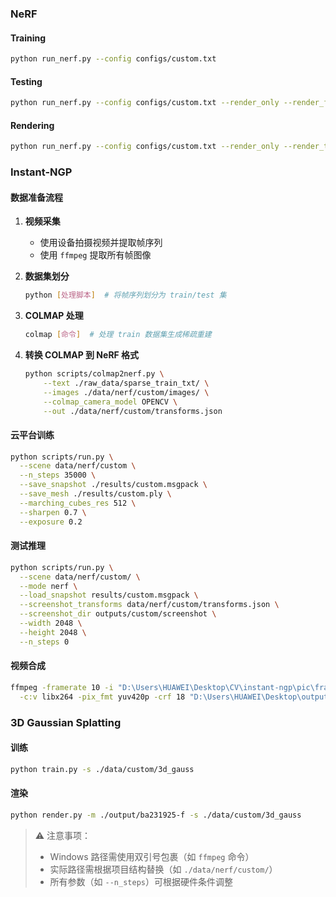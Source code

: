 ### NeRF

#### Training
```bash
python run_nerf.py --config configs/custom.txt
```

#### Testing
```bash
python run_nerf.py --config configs/custom.txt --render_only --render_factor 0
```

#### Rendering
```bash
python run_nerf.py --config configs/custom.txt --render_only --render_test
```

### Instant-NGP

#### 数据准备流程
1. **视频采集**
   - 使用设备拍摄视频并提取帧序列
   - 使用 `ffmpeg` 提取所有帧图像

2. **数据集划分**
   ```bash
   python [处理脚本]  # 将帧序列划分为 train/test 集
   ```

3. **COLMAP 处理**
   ```bash
   colmap [命令]  # 处理 train 数据集生成稀疏重建
   ```

4. **转换 COLMAP 到 NeRF 格式**
   ```bash
   python scripts/colmap2nerf.py \
       --text ./raw_data/sparse_train_txt/ \
       --images ./data/nerf/custom/images/ \
       --colmap_camera_model OPENCV \
       --out ./data/nerf/custom/transforms.json
   ```

#### 云平台训练
```bash
python scripts/run.py \
  --scene data/nerf/custom \
  --n_steps 35000 \
  --save_snapshot ./results/custom.msgpack \
  --save_mesh ./results/custom.ply \
  --marching_cubes_res 512 \
  --sharpen 0.7 \
  --exposure 0.2
```

#### 测试推理
```bash
python scripts/run.py \
  --scene data/nerf/custom/ \
  --mode nerf \
  --load_snapshot results/custom.msgpack \
  --screenshot_transforms data/nerf/custom/transforms.json \
  --screenshot_dir outputs/custom/screenshot \
  --width 2048 \
  --height 2048 \
  --n_steps 0
```

#### 视频合成
```bash
ffmpeg -framerate 10 -i "D:\Users\HUAWEI\Desktop\CV\instant-ngp\pic\frame_%04d.jpg" \
  -c:v libx264 -pix_fmt yuv420p -crf 18 "D:\Users\HUAWEI\Desktop\output.mp4"
```

### 3D Gaussian Splatting

#### 训练
```bash
python train.py -s ./data/custom/3d_gauss
```

#### 渲染
```bash
python render.py -m ./output/ba231925-f -s ./data/custom/3d_gauss
```

> ⚠️ 注意事项：
> - Windows 路径需使用双引号包裹（如 `ffmpeg` 命令）
> - 实际路径需根据项目结构替换（如 `./data/nerf/custom/`）
> - 所有参数（如 `--n_steps`）可根据硬件条件调整
